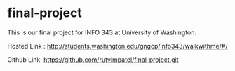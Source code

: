 # final-project
This is our final project for INFO 343 at University of Washington.

Hosted Link : http://students.washington.edu/gngcp/info343/walkwithme/#/

Github Link: https://github.com/rutvimpatel/final-project.git